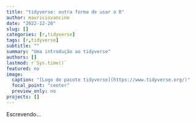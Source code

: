 ```yaml
---
title: "tidyverse: outra forma de usar o R"
author: mauriciovancine
date: "2022-12-20"
slug: []
categories: [r,tidyverse]
tags: [r,tidyverse]
subtitle: ""
summary: "Uma introdução ao tidyverse"
authors: []
lastmod: r`Sys.time()`
featured: no
image:
  caption: "[Logo do pacote tidyverse](https://www.tidyverse.org/)"
  focal_point: "center"
  preview_only: no
projects: []
---
```


Escrevendo...
